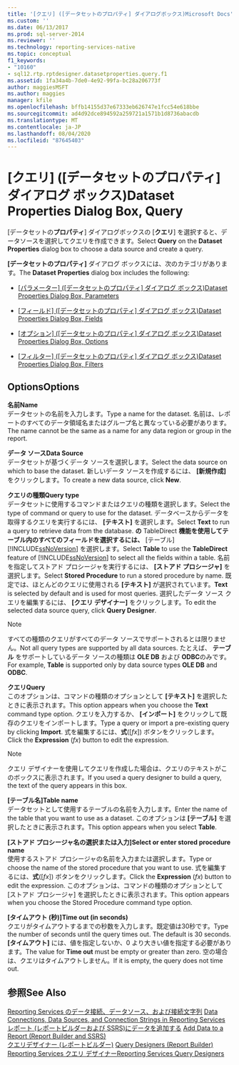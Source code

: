```yaml
---
title: '[クエリ] ([データセットのプロパティ] ダイアログボックス)Microsoft Docs'
ms.custom: ''
ms.date: 06/13/2017
ms.prod: sql-server-2014
ms.reviewer: ''
ms.technology: reporting-services-native
ms.topic: conceptual
f1_keywords:
- "10160"
- sql12.rtp.rptdesigner.datasetproperties.query.f1
ms.assetid: 1fa34a4b-7de0-4e92-99fa-bc28a206773f
author: maggiesMSFT
ms.author: maggies
manager: kfile
ms.openlocfilehash: bffb14155d37e67333eb626747e1fcc54e618bbe
ms.sourcegitcommit: ad4d92dce894592a259721a1571b1d8736abacdb
ms.translationtype: MT
ms.contentlocale: ja-JP
ms.lasthandoff: 08/04/2020
ms.locfileid: "87645403"
---
```

# <a name="dataset-properties-dialog-box-query"></a><span data-ttu-id="ac6b2-102">[クエリ] ([データセットのプロパティ] ダイアログ ボックス)</span><span class="sxs-lookup"><span data-stu-id="ac6b2-102">Dataset Properties Dialog Box, Query</span></span>
  <span data-ttu-id="ac6b2-103">[データセットの**プロパティ**] ダイアログボックスの [**クエリ**] を選択すると、データソースを選択してクエリを作成できます。</span><span class="sxs-lookup"><span data-stu-id="ac6b2-103">Select **Query** on the **Dataset Properties** dialog box to choose a data source and create a query.</span></span>  
  
 <span data-ttu-id="ac6b2-104">**[データセットのプロパティ]** ダイアログ ボックスには、次のカテゴリがあります。</span><span class="sxs-lookup"><span data-stu-id="ac6b2-104">The **Dataset Properties** dialog box includes the following:</span></span>  
  
-   <span data-ttu-id="ac6b2-105">[[パラメーター] ([データセットのプロパティ] ダイアログ ボックス)](report-data/dataset-properties-dialog-box-parameters.md)</span><span class="sxs-lookup"><span data-stu-id="ac6b2-105">[Dataset Properties Dialog Box, Parameters](report-data/dataset-properties-dialog-box-parameters.md)</span></span>  
  
-   <span data-ttu-id="ac6b2-106">[[フィールド] ([データセットのプロパティ] ダイアログ ボックス)](../../2014/reporting-services/dataset-properties-dialog-box-fields.md)</span><span class="sxs-lookup"><span data-stu-id="ac6b2-106">[Dataset Properties Dialog Box, Fields](../../2014/reporting-services/dataset-properties-dialog-box-fields.md)</span></span>  
  
-   <span data-ttu-id="ac6b2-107">[[オプション] ([データセットのプロパティ] ダイアログ ボックス)](../../2014/reporting-services/dataset-properties-dialog-box-options.md)</span><span class="sxs-lookup"><span data-stu-id="ac6b2-107">[Dataset Properties Dialog Box, Options](../../2014/reporting-services/dataset-properties-dialog-box-options.md)</span></span>  
  
-   <span data-ttu-id="ac6b2-108">[[フィルター] ([データセットのプロパティ] ダイアログ ボックス)](report-data/dataset-properties-dialog-box-filters.md)</span><span class="sxs-lookup"><span data-stu-id="ac6b2-108">[Dataset Properties Dialog Box, Filters](report-data/dataset-properties-dialog-box-filters.md)</span></span>  
  
## <a name="options"></a><span data-ttu-id="ac6b2-109">Options</span><span class="sxs-lookup"><span data-stu-id="ac6b2-109">Options</span></span>  
 <span data-ttu-id="ac6b2-110">**名前**</span><span class="sxs-lookup"><span data-stu-id="ac6b2-110">**Name**</span></span>  
 <span data-ttu-id="ac6b2-111">データセットの名前を入力します。</span><span class="sxs-lookup"><span data-stu-id="ac6b2-111">Type a name for the dataset.</span></span> <span data-ttu-id="ac6b2-112">名前は、レポートのすべてのデータ領域名またはグループ名と異なっている必要があります。</span><span class="sxs-lookup"><span data-stu-id="ac6b2-112">The name cannot be the same as a name for any data region or group in the report.</span></span>  
  
 <span data-ttu-id="ac6b2-113">**データ ソース**</span><span class="sxs-lookup"><span data-stu-id="ac6b2-113">**Data Source**</span></span>  
 <span data-ttu-id="ac6b2-114">データセットが基づくデータ ソースを選択します。</span><span class="sxs-lookup"><span data-stu-id="ac6b2-114">Select the data source on which to base the dataset.</span></span> <span data-ttu-id="ac6b2-115">新しいデータ ソースを作成するには、 **[新規作成]** をクリックします。</span><span class="sxs-lookup"><span data-stu-id="ac6b2-115">To create a new data source, click **New**.</span></span>  
  
 <span data-ttu-id="ac6b2-116">**クエリの種類**</span><span class="sxs-lookup"><span data-stu-id="ac6b2-116">**Query type**</span></span>  
 <span data-ttu-id="ac6b2-117">データセットに使用するコマンドまたはクエリの種類を選択します。</span><span class="sxs-lookup"><span data-stu-id="ac6b2-117">Select the type of command or query to use for the dataset.</span></span> <span data-ttu-id="ac6b2-118">データベースからデータを取得するクエリを実行するには、 **[テキスト]** を選択します。</span><span class="sxs-lookup"><span data-stu-id="ac6b2-118">Select **Text** to run a query to retrieve data from the database.</span></span> <span data-ttu-id="ac6b2-119">**の** TableDirect **機能を使用してテーブル内のすべてのフィールドを選択するには、** [テーブル] [!INCLUDE[ssNoVersion](../includes/ssnoversion-md.md)] を選択します。</span><span class="sxs-lookup"><span data-stu-id="ac6b2-119">Select **Table** to use the **TableDirect** feature of [!INCLUDE[ssNoVersion](../includes/ssnoversion-md.md)] to select all the fields within a table.</span></span> <span data-ttu-id="ac6b2-120">名前を指定してストアド プロシージャを実行するには、 **[ストアド プロシージャ]** を選択します。</span><span class="sxs-lookup"><span data-stu-id="ac6b2-120">Select **Stored Procedure** to run a stored procedure by name.</span></span> <span data-ttu-id="ac6b2-121">既定では、ほとんどのクエリに使用される **[テキスト]** が選択されています。</span><span class="sxs-lookup"><span data-stu-id="ac6b2-121">**Text** is selected by default and is used for most queries.</span></span> <span data-ttu-id="ac6b2-122">選択したデータ ソース クエリを編集するには、 **[クエリ デザイナー]** をクリックします。</span><span class="sxs-lookup"><span data-stu-id="ac6b2-122">To edit the selected data source query, click **Query Designer**.</span></span>  
  
> [!NOTE]  
>  <span data-ttu-id="ac6b2-123">すべての種類のクエリがすべてのデータ ソースでサポートされるとは限りません。</span><span class="sxs-lookup"><span data-stu-id="ac6b2-123">Not all query types are supported by all data sources.</span></span> <span data-ttu-id="ac6b2-124">たとえば、 **テーブル** をサポートしているデータ ソースの種類は **OLE DB** および **ODBC**のみです。</span><span class="sxs-lookup"><span data-stu-id="ac6b2-124">For example, **Table** is supported only by data source types **OLE DB** and **ODBC**.</span></span>  
  
 <span data-ttu-id="ac6b2-125">**クエリ**</span><span class="sxs-lookup"><span data-stu-id="ac6b2-125">**Query**</span></span>  
 <span data-ttu-id="ac6b2-126">このオプションは、コマンドの種類のオプションとして **[テキスト]** を選択したときに表示されます。</span><span class="sxs-lookup"><span data-stu-id="ac6b2-126">This option appears when you choose the **Text** command type option.</span></span> <span data-ttu-id="ac6b2-127">クエリを入力するか、 **[インポート]** をクリックして既存のクエリをインポートします。</span><span class="sxs-lookup"><span data-stu-id="ac6b2-127">Type a query or import a pre-existing query by clicking **Import**.</span></span> <span data-ttu-id="ac6b2-128">式を編集するには、**式**([*fx*]) ボタンをクリックします。</span><span class="sxs-lookup"><span data-stu-id="ac6b2-128">Click the **Expression** (*fx*) button to edit the expression.</span></span>  
  
> [!NOTE]  
>  <span data-ttu-id="ac6b2-129">クエリ デザイナーを使用してクエリを作成した場合は、クエリのテキストがこのボックスに表示されます。</span><span class="sxs-lookup"><span data-stu-id="ac6b2-129">If you used a query designer to build a query, the text of the query appears in this box.</span></span>  
  
 <span data-ttu-id="ac6b2-130">**[テーブル名]**</span><span class="sxs-lookup"><span data-stu-id="ac6b2-130">**Table name**</span></span>  
 <span data-ttu-id="ac6b2-131">データセットとして使用するテーブルの名前を入力します。</span><span class="sxs-lookup"><span data-stu-id="ac6b2-131">Enter the name of the table that you want to use as a dataset.</span></span> <span data-ttu-id="ac6b2-132">このオプションは **[テーブル]** を選択したときに表示されます。</span><span class="sxs-lookup"><span data-stu-id="ac6b2-132">This option appears when you select **Table**.</span></span>  
  
 <span data-ttu-id="ac6b2-133">**[ストアド プロシージャ名の選択または入力]**</span><span class="sxs-lookup"><span data-stu-id="ac6b2-133">**Select or enter stored procedure name**</span></span>  
 <span data-ttu-id="ac6b2-134">使用するストアド プロシージャの名前を入力または選択します。</span><span class="sxs-lookup"><span data-stu-id="ac6b2-134">Type or choose the name of the stored procedure that you want to use.</span></span> <span data-ttu-id="ac6b2-135">式を編集するには、**式**([*fx*]) ボタンをクリックします。</span><span class="sxs-lookup"><span data-stu-id="ac6b2-135">Click the **Expression** (*fx*) button to edit the expression.</span></span> <span data-ttu-id="ac6b2-136">このオプションは、コマンドの種類のオプションとして [ストアド プロシージャ] を選択したときに表示されます。</span><span class="sxs-lookup"><span data-stu-id="ac6b2-136">This option appears when you choose the Stored Procedure command type option.</span></span>  
  
 <span data-ttu-id="ac6b2-137">**[タイムアウト (秒)]**</span><span class="sxs-lookup"><span data-stu-id="ac6b2-137">**Time out (in seconds)**</span></span>  
 <span data-ttu-id="ac6b2-138">クエリがタイムアウトするまでの秒数を入力します。既定値は30秒です。</span><span class="sxs-lookup"><span data-stu-id="ac6b2-138">Type the number of seconds until the query times out. The default is 30 seconds.</span></span> <span data-ttu-id="ac6b2-139">**[タイムアウト]** には、値を指定しないか、0 より大きい値を指定する必要があります。</span><span class="sxs-lookup"><span data-stu-id="ac6b2-139">The value for **Time out** must be empty or greater than zero.</span></span> <span data-ttu-id="ac6b2-140">空の場合は、クエリはタイムアウトしません。</span><span class="sxs-lookup"><span data-stu-id="ac6b2-140">If it is empty, the query does not time out.</span></span>  
  
## <a name="see-also"></a><span data-ttu-id="ac6b2-141">参照</span><span class="sxs-lookup"><span data-stu-id="ac6b2-141">See Also</span></span>  
 <span data-ttu-id="ac6b2-142">[Reporting Services のデータ接続、データソース、および接続文字列](../../2014/reporting-services/data-connections-data-sources-and-connection-strings-in-reporting-services.md) </span><span class="sxs-lookup"><span data-stu-id="ac6b2-142">[Data Connections, Data Sources, and Connection Strings in Reporting Services](../../2014/reporting-services/data-connections-data-sources-and-connection-strings-in-reporting-services.md) </span></span>  
 <span data-ttu-id="ac6b2-143">[レポート &#40;レポートビルダーおよび SSRS&#41;にデータを追加する](report-data/report-datasets-ssrs.md) </span><span class="sxs-lookup"><span data-stu-id="ac6b2-143">[Add Data to a Report &#40;Report Builder and SSRS&#41;](report-data/report-datasets-ssrs.md) </span></span>  
 <span data-ttu-id="ac6b2-144">[クエリデザイナー &#40;レポートビルダー&#41;](../../2014/reporting-services/query-designers-report-builder.md) </span><span class="sxs-lookup"><span data-stu-id="ac6b2-144">[Query Designers &#40;Report Builder&#41;](../../2014/reporting-services/query-designers-report-builder.md) </span></span>  
 [<span data-ttu-id="ac6b2-145">Reporting Services クエリ デザイナー</span><span class="sxs-lookup"><span data-stu-id="ac6b2-145">Reporting Services Query Designers</span></span>](../../2014/reporting-services/reporting-services-query-designers.md)  
  
  
